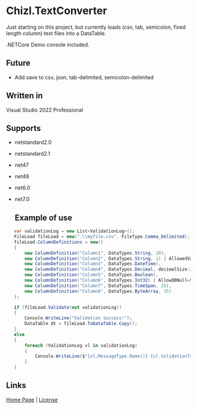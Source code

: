 # Chizl.TextConverter
Just starting on this project, but currently loads (csv, tab, semicolon, fixed length column) text files into a DataTable.

.NETCore Demo console included.

## Future
- Add save to csv, json, tab-delimited, semicolon-delimited

## Written in
Visual Studio 2022 Professional

## Supports
- netstandard2.0
- netstandard2.1
- net47
- net48
- net6.0
- net7.0
 
  ## Example of use
 ```csharp
    var validationLog = new List<ValidationLog>();
    FileLoad fileLoad = new(".\\myfile.csv", FileType.Comma_Delimited);
    fileLoad.ColumnDefinitions = new()
    {
        new ColumnDefinition("Column1", DataTypes.String, 20),
        new ColumnDefinition("Column2", DataTypes.String, 1) { AllowedValues=new List<object>{ "A", "B" } },
        new ColumnDefinition("Column3", DataTypes.DateTime),
        new ColumnDefinition("Column4", DataTypes.Decimal, decimalSize:2),
        new ColumnDefinition("Column5", DataTypes.Boolean),
        new ColumnDefinition("Column6", DataTypes.Int32) { AllowDBNull=true },
        new ColumnDefinition("Column7", DataTypes.TimeSpan, 25),
        new ColumnDefinition("Column8", DataTypes.ByteArray, 35)
    };

    if (fileLoad.Validate(out validationLog)) 
    {
        Console.WriteLine("Validation Success!");
        DataTable dt = fileLoad.ToDataTable.Copy();
    }
    else
    {
        foreach (ValidationLog vl in validationLog)
        {
            Console.WriteLine($"{vl.MessageType.Name()} {vl.ValidationType.Name()}: {vl.Location} - {vl.Message}");
        }
    }
```

## Links
[Home Page](http://www.chizl.com/) | 
[License](https://github.com/gavin1970/Chizl.TextConverter/blob/master/LICENSE.md)
